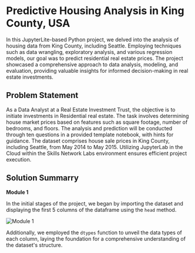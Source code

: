# Predictive Housing Analysis in King County, USA

In this JupyterLite-based Python project, we delved into the analysis of housing data from King County, including Seattle. Employing techniques such as data wrangling, exploratory analysis, and various regression models, our goal was to predict residential real estate prices. The project showcased a comprehensive approach to data analysis, modeling, and evaluation, providing valuable insights for informed decision-making in real estate investments.

## Problem Statement

As a Data Analyst at a Real Estate Investment Trust, the objective is to initiate investments in Residential real estate. The task involves determining house market prices based on features such as square footage, number of bedrooms, and floors. The analysis and prediction will be conducted through ten questions in a provided template notebook, with hints for guidance. The dataset comprises house sale prices in King County, including Seattle, from May 2014 to May 2015. Utilizing JupyterLab in the Cloud within the Skills Network Labs environment ensures efficient project execution.

## Solution Summarry

**Module 1**

In the initial stages of the project, we began by importing the dataset and displaying the first 5 columns of the dataframe using the `head` method. 

![Module 1](https://github.com/AashishhSharmaa/Predictive_Housing_Analysis-JupyterLite_and_Python/assets/152653168/9d0ac3b4-2301-4719-8c83-5f3a5bd95c3e)

Additionally, we employed the `dtypes` function to unveil the data types of each column, laying the foundation for a comprehensive understanding of the dataset's structure.
